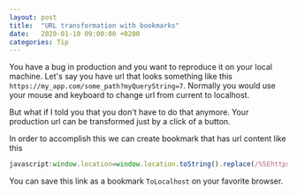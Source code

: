 ```yaml
---
layout: post
title:  "URL transformation with bookmarks"
date:   2020-01-10 09:00:00 +0200
categories: Tip
---
```


You have a bug in production and you want to reproduce it on your local machine. Let's say you have url that looks something like this `https://my_app.com/some_path?myQueryString=7`. Normally you would use your mouse and keyboard to change url from current to localhost.

But what if I told you that you don't have to do that anymore. Your production url can be transformed just by a click of a button.

In order to accomplish this we can create bookmark that has url content like this
```javascript
javascript:window.location=window.location.toString().replace(/%5Ehttps:%5C/%5C/(staging\.|beta\.)?myapp.com/,'http://localhost:3000').replace(/%5Ehttps:%5C/%5C/my.second.app.com/,'http://localhost:3001')
```

You can save this link as a bookmark `ToLocalhost` on your favorite browser.
